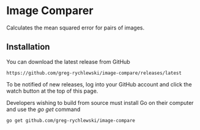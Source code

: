 # Image Comparer

Calculates the mean squared error for pairs of images.

## Installation

You can download the latest release from GitHub

    https://github.com/greg-rychlewski/image-compare/releases/latest

To be notified of new releases, log into your GitHub account and click the watch button at the top of this page.

Developers wishing to build from source must install Go on their computer and use the _go_ _get_ command
  
    go get github.com/greg-rychlewski/image-compare
  

